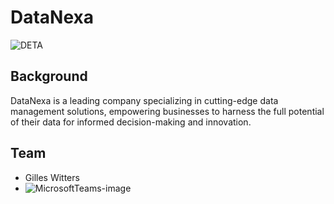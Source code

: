 # DataNexa
![DETA](https://github.com/arthurbirate/DataNexa_Cloud_AI/assets/91176031/6f94c745-8e66-4fec-8035-89e966eed802)

## Background

DataNexa is a leading company specializing in cutting-edge data management solutions, empowering businesses to harness the full potential of their data for informed decision-making and innovation.

## Team

* Gilles Witters
* ![MicrosoftTeams-image](https://github.com/arthurbirate/DataNexa_Cloud_AI/assets/91176031/2ed4631c-7f92-47e7-9db0-796475167346|width=50px)

